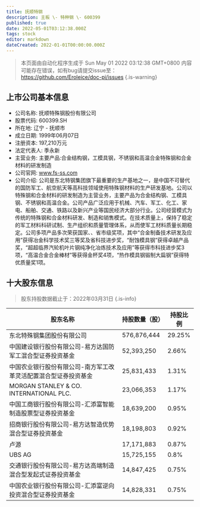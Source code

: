 ```yaml
---
title: 抚顺特钢
description: 主板 \- 特种钢 \- 600399
published: true
date: 2022-05-01T03:12:38.000Z
tags: stock
editor: markdown
dateCreated: 2022-01-01T00:00:00.000Z
---
```


> 本页面由自动化程序生成于 Sun May 01 2022 03:12:38 GMT+0800
> 内容可能存在错误，如有bug请提交issue至：https://github.com/Eroleice/doc-pi/issues
{.is-warning}

## 上市公司基本信息
- 公司名称: 抚顺特殊钢股份有限公司
- 股票代码: 600399.SH
- 所在地: 辽宁 - 抚顺市
- 成立日期: 1999年06月07日
- 注册资本: 197,210万元
- 法定代表人: 季永新
- 主营业务: 主要产品:合金结构钢，工模具钢，不锈钢和高温合金特殊钢和合金材料的研发制造
- 公司官网: www.fs-ss.com
- 公司介绍: 公司是东北特钢集团旗下最重要的生产基地之一，是中国不可替代的国防军工、航空航天等高科技领域使用特殊钢材料的生产研发基地。公司以特殊钢和合金材料的研发制造为主营业务，主要产品为合金结构钢、工模具钢、不锈钢和高温合金。公司产品广泛应用于机械、汽车、军工、化工、家电、船舶、交通、铁路以及新兴产业等国民经济大部分行业。公司经营模式为传统的特殊钢和合金材料研发、制造和销售模式。在技术质量上，保持了稳定的军工材料科研试制、生产组织和质量管理体系，从而使军工材料质量长期稳定。公司多项产品多次荣获国家、、省市级奖项，其中“合金制备技术研发及应用”获得冶金科学技术奖三等奖及省科技进步奖，“耐蚀模具钢”获得卓越产品奖，“超超临界汽轮机叶片钢纯净化冶炼技术及应用”等获得市科技进步奖3项，“高温合金合金棒材”等获得金杯奖4项，“热作模具钢锻制大扁钢”获得特优质量奖1项。


## 十大股东信息
> 股东持股数据截止于：2022年03月31日
{.is-info}

| 股东名称 | 持股数量（股） | 持股比例 |
| --- | --- | --- |
| 东北特殊钢集团股份有限公司 | 576,876,444 | 29.25% |
| 中国建设银行股份有限公司-易方达国防军工混合型证券投资基金 | 52,393,250 | 2.66% |
| 中国农业银行股份有限公司-南方军工改革灵活配置混合型证券投资基金 | 25,831,433 | 1.31% |
| MORGAN STANLEY & CO. INTERNATIONAL PLC. | 23,066,353 | 1.17% |
| 中国工商银行股份有限公司-汇添富智能制造股票型证券投资基金 | 18,639,200 | 0.95% |
| 招商银行股份有限公司-易方达智造优势混合型证券投资基金 | 18,198,803 | 0.92% |
| 卢源 | 17,171,883 | 0.87% |
| UBS   AG | 15,725,155 | 0.8% |
| 交通银行股份有限公司-易方达高端制造混合型发起式证券投资基金 | 14,847,425 | 0.75% |
| 中国农业银行股份有限公司-汇添富逆向投资混合型证券投资基金 | 14,828,331 | 0.75% |




